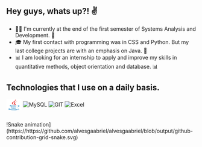 ## Hey guys, whats up?! :v:

- 👨‍💻 I'm currently at the end of the first semester of Systems Analysis and Development. :school:
- :mortar_board: My first contact with programming was in CSS and Python. But my last college projects are with an emphasis on Java. 📖
- :bar_chart: I am looking for an internship to apply and improve my skills in quantitative methods, object orientation and database. :bar_chart:

##

## Technologies that I use on a daily basis.

<div style="display: inline_block">
  <img align="center" alt="Dan-Python" height="30" width="40" src="https://raw.githubusercontent.com/devicons/devicon/master/icons/java/java-original.svg">
  <img align="center" alt="MySQL" src="https://img.shields.io/badge/MySQL-00000F?style=for-the-badge&logo=mysql&logoColor=white" />
  <img align="center" alt="GIT" src="https://img.shields.io/badge/GIT-E44C30?style=for-the-badge&logo=git&logoColor=white" />
  <img align="center" alt="Excel" src="https://img.shields.io/badge/Microsoft_Excel-217346?style=for-the-badge&logo=microsoft-excel&logoColor=white" />
</div>

##

<div> 
!Snake animation](https://https://github.com/alvesgaabriel/alvesgaabriel/blob/output/github-contribution-grid-snake.svg)
</div>

